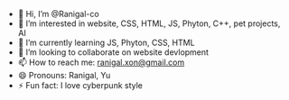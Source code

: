 - 👋 Hi, I’m @Ranigal-co
- 👀 I’m interested in website, CSS, HTML, JS, Phyton, C++, pet projects, AI
- 🌱 I’m currently learning JS, Phyton, CSS, HTML
- 💞️ I’m looking to collaborate on website devlopment
- 📫 How to reach me: ranigal.xon@gmail.com
- 😄 Pronouns: Ranigal, Yu
- ⚡ Fun fact: I love cyberpunk style

<!---
Ranigal-co/Ranigal-co is a ✨ special ✨ repository because its `README.md` (this file) appears on your GitHub profile.
You can click the Preview link to take a look at your changes.
--->

